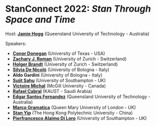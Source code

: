 # StanConnect 2022: _Stan Through Space and Time_


Host: [__Jamie Hogg__](https://twitter.com/JamieAHogg) (Queensland University of Technology - Australia)

Speakers: 

- [__Conor Donegan__](https://connordonegan.github.io) (University of Texas - USA)
- [__Zachary J. Roman__](https://www.psychologie.uzh.ch/de/bereiche/ehem/quamet/team/roman-zack.html) (University of Zurich - Switzerland)
- [__Holger Brandt__](https://www.holger-brandts-methods.com) (University of Zurich - Switzerland)
- [__Silvia De Nicolò__](https://www.unibo.it/sitoweb/silvia.denicolo) (University of Bologna - Italy)
- __Aldo Gardini__ (University of Bologna - Italy)
- [__Sujit Sahu__](https://www.sujitsahu.com) (University of Southampton - UK)
- [__Victoire Michal__](https://scholar.google.ca/citations?user=AG0dUp8AAAAJ&hl=fr) (McGill University - Canada)
- [__Rafael Cabral__](https://cemse.kaust.edu.sa/stat/people/person/rafael-medeiros-cabral) (KAUST - Saudi Arabia) 
- [__Edgar Santos Fernandez__](https://acems.org.au/our-people/edgar-santos-fernandez) (Queensland University of Technology - Australia)
- [__Marco Gramatica__](https://www.qmul.ac.uk/maths/profiles/gramaticam.html) (Queen Mary University of London - UK)
- [__Stan Yip__](https://scholar.google.com/citations?user=eFWvpdAAAAAJ&hl=en) (The Hong Kong Polytechnic University - China)
- [__Pierfrancesco Alaimo Di Loro__](https://scholar.google.com/citations?user=JG-jP6cAAAAJ&hl=en) (University of Southampton - UK)
